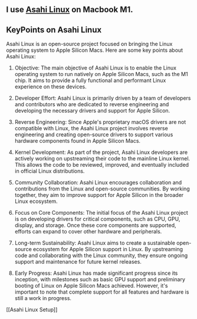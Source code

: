 ## I use [Asahi Linux](https://asahilinux.org/) on Macbook M1. 

## KeyPoints on Asahi Linux
Asahi Linux is an open-source project focused on bringing the Linux operating system to Apple Silicon Macs. Here are some key points about Asahi Linux:

1. Objective: The main objective of Asahi Linux is to enable the Linux operating system to run natively on Apple Silicon Macs, such as the M1 chip. It aims to provide a fully functional and performant Linux experience on these devices.

2. Developer Effort: Asahi Linux is primarily driven by a team of developers and contributors who are dedicated to reverse engineering and developing the necessary drivers and support for Apple Silicon.

3. Reverse Engineering: Since Apple's proprietary macOS drivers are not compatible with Linux, the Asahi Linux project involves reverse engineering and creating open-source drivers to support various hardware components found in Apple Silicon Macs.

4. Kernel Development: As part of the project, Asahi Linux developers are actively working on upstreaming their code to the mainline Linux kernel. This allows the code to be reviewed, improved, and eventually included in official Linux distributions.

5. Community Collaboration: Asahi Linux encourages collaboration and contributions from the Linux and open-source communities. By working together, they aim to improve support for Apple Silicon in the broader Linux ecosystem.

6. Focus on Core Components: The initial focus of the Asahi Linux project is on developing drivers for critical components, such as CPU, GPU, display, and storage. Once these core components are supported, efforts can expand to cover other hardware and peripherals.

7. Long-term Sustainability: Asahi Linux aims to create a sustainable open-source ecosystem for Apple Silicon support in Linux. By upstreaming code and collaborating with the Linux community, they ensure ongoing support and maintenance for future kernel releases.

8. Early Progress: Asahi Linux has made significant progress since its inception, with milestones such as basic GPU support and preliminary booting of Linux on Apple Silicon Macs achieved. However, it's important to note that complete support for all features and hardware is still a work in progress.

[[Asahi Linux Setup]]
 